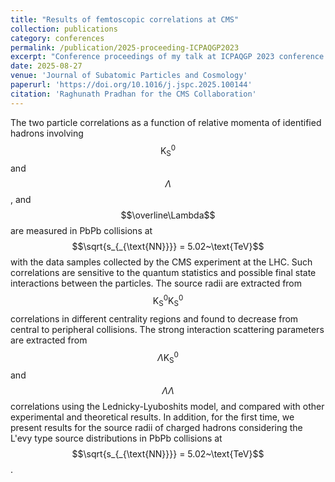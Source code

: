 ```yaml
---
title: "Results of femtoscopic correlations at CMS"
collection: publications
category: conferences
permalink: /publication/2025-proceeding-ICPAQGP2023
excerpt: "Conference proceedings of my talk at ICPAQGP 2023 conference on femtoscopic correlations measured with the CMS experiment."
date: 2025-08-27
venue: 'Journal of Subatomic Particles and Cosmology'
paperurl: 'https://doi.org/10.1016/j.jspc.2025.100144'
citation: 'Raghunath Pradhan for the CMS Collaboration'
---
```

The two particle correlations as a function of relative momenta of identified hadrons involving $$\text{K}^{0}_{\text{S}}$$ and $$\Lambda$$, and $$\overline\Lambda$$ are measured in PbPb collisions at $$\sqrt{s_{_{\text{NN}}}} = 5.02~\text{TeV}$$ with the data samples collected by the CMS experiment at the LHC. Such correlations are sensitive to the quantum statistics and possible final state interactions between the particles. The source radii are extracted from $$\text{K}^{0}_{\text{S}}\text{K}^{0}_{\text{S}}$$ correlations in different centrality regions and found to decrease from central to peripheral collisions. The strong interaction scattering parameters are extracted from $$\Lambda\text{K}^{0}_{\text{S}}$$ and $$\Lambda\Lambda$$ correlations using the Lednicky-Lyuboshits model, and compared with other experimental and theoretical results. In addition, for the first time, we present results for the source radii of charged hadrons considering the L'evy type source distributions in PbPb collisions at $$\sqrt{s_{_{\text{NN}}}} = 5.02~\text{TeV}$$.
